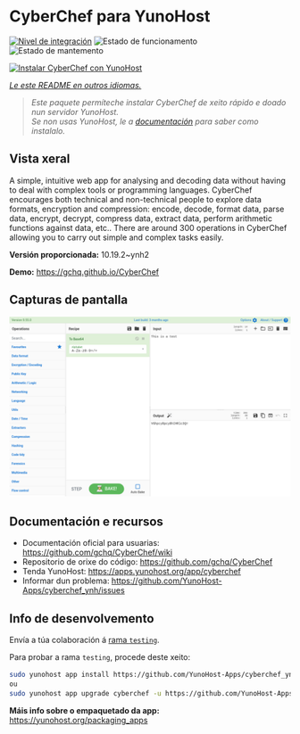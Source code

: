<!--
NOTA: Este README foi creado automáticamente por <https://github.com/YunoHost/apps/tree/master/tools/readme_generator>
NON debe editarse manualmente.
-->

# CyberChef para YunoHost

[![Nivel de integración](https://dash.yunohost.org/integration/cyberchef.svg)](https://ci-apps.yunohost.org/ci/apps/cyberchef/) ![Estado de funcionamento](https://ci-apps.yunohost.org/ci/badges/cyberchef.status.svg) ![Estado de mantemento](https://ci-apps.yunohost.org/ci/badges/cyberchef.maintain.svg)

[![Instalar CyberChef con YunoHost](https://install-app.yunohost.org/install-with-yunohost.svg)](https://install-app.yunohost.org/?app=cyberchef)

*[Le este README en outros idiomas.](./ALL_README.md)*

> *Este paquete permíteche instalar CyberChef de xeito rápido e doado nun servidor YunoHost.*  
> *Se non usas YunoHost, le a [documentación](https://yunohost.org/install) para saber como instalalo.*

## Vista xeral

A simple, intuitive web app for analysing and decoding data without having to deal with complex tools or programming languages. CyberChef encourages both technical and non-technical people to explore data formats, encryption and compression: encode, decode, format data, parse data, encrypt, decrypt, compress data, extract data, perform arithmetic functions against data, etc.. There are around 300 operations in CyberChef allowing you to carry out simple and complex tasks easily.


**Versión proporcionada:** 10.19.2~ynh2

**Demo:** <https://gchq.github.io/CyberChef>

## Capturas de pantalla

![Captura de pantalla de CyberChef](./doc/screenshots/cyberchef_ynh.png)

## Documentación e recursos

- Documentación oficial para usuarias: <https://github.com/gchq/CyberChef/wiki>
- Repositorio de orixe do código: <https://github.com/gchq/CyberChef>
- Tenda YunoHost: <https://apps.yunohost.org/app/cyberchef>
- Informar dun problema: <https://github.com/YunoHost-Apps/cyberchef_ynh/issues>

## Info de desenvolvemento

Envía a túa colaboración á [rama `testing`](https://github.com/YunoHost-Apps/cyberchef_ynh/tree/testing).

Para probar a rama `testing`, procede deste xeito:

```bash
sudo yunohost app install https://github.com/YunoHost-Apps/cyberchef_ynh/tree/testing --debug
ou
sudo yunohost app upgrade cyberchef -u https://github.com/YunoHost-Apps/cyberchef_ynh/tree/testing --debug
```

**Máis info sobre o empaquetado da app:** <https://yunohost.org/packaging_apps>

